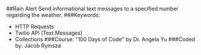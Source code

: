 ##Rain Alert
Send informational text messages to a specified number regarding the weather.
###Keywords:
* HTTP Requests
* Twilio API (Text Messages)
* Collections
###Course:
"100 Days of Code" by Dr. Angela Yu
###Coded by:
Jacob Rymsza